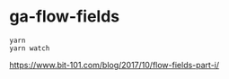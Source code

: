 # ga-flow-fields

```
yarn
yarn watch
```

https://www.bit-101.com/blog/2017/10/flow-fields-part-i/
